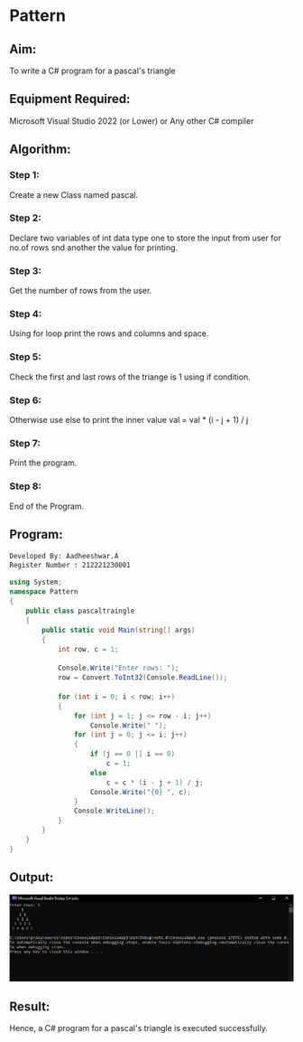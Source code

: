 # Pattern

## Aim:

To write a C# program for a pascal's triangle

## Equipment Required:

Microsoft Visual Studio 2022 (or Lower) or Any other C# compiler

## Algorithm:

### Step 1:
Create a new Class named pascal.

### Step 2:
Declare two variables of int data type one to store the input from user for no.of rows snd another the value for printing.

### Step 3:
Get the number of rows from the user.

### Step 4:
Using for loop print the rows and columns and space.

### Step 5:
Check the first and last rows of the triange is 1 using if condition.

### Step 6:
Otherwise use else to print the inner value val = val * (i - j + 1) / j

### Step 7:
Print the program.

### Step 8:
End of the Program.

## Program:
```
Developed By: Aadheeshwar.A
Register Number : 212221230001
```
```cs
using System;
namespace Pattern
{
    public class pascaltraingle
    {
        public static void Main(string[] args)
        {
            int row, c = 1;

            Console.Write("Enter rows: ");
            row = Convert.ToInt32(Console.ReadLine());

            for (int i = 0; i < row; i++)
            {
                for (int j = 1; j <= row - i; j++)
                    Console.Write(" ");
                for (int j = 0; j <= i; j++)
                {
                    if (j == 0 || i == 0)
                        c = 1;
                    else
                        c = c * (i - j + 1) / j;
                    Console.Write("{0} ", c);
                }
                Console.WriteLine();
            }
        }
    }
}
```

## Output:

![patt](Capture.PNG)

## Result:
Hence, a C# program for a pascal's triangle is executed successfully.
